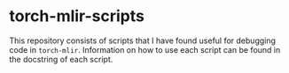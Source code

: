# torch-mlir-scripts

This repository consists of scripts that I have found useful for debugging code in `torch-mlir`. Information on how to use each script can be found in the docstring of each script.
